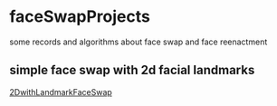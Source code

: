 # faceSwapProjects
some records and algorithms about face swap and face reenactment 


## simple face swap with 2d facial landmarks
[2DwithLandmarkFaceSwap](2DwithLandmarkFaceSwap/README.md)

